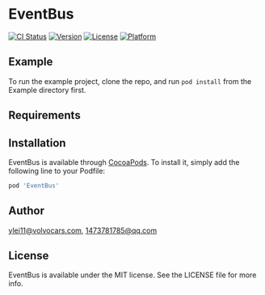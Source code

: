 # EventBus

[![CI Status](https://img.shields.io/travis/ylei11@volvocars.com/EventBus.svg?style=flat)](https://travis-ci.org/ylei11@volvocars.com/EventBus)
[![Version](https://img.shields.io/cocoapods/v/EventBus.svg?style=flat)](https://cocoapods.org/pods/EventBus)
[![License](https://img.shields.io/cocoapods/l/EventBus.svg?style=flat)](https://cocoapods.org/pods/EventBus)
[![Platform](https://img.shields.io/cocoapods/p/EventBus.svg?style=flat)](https://cocoapods.org/pods/EventBus)

## Example

To run the example project, clone the repo, and run `pod install` from the Example directory first.

## Requirements

## Installation

EventBus is available through [CocoaPods](https://cocoapods.org). To install
it, simply add the following line to your Podfile:

```ruby
pod 'EventBus'
```

## Author

ylei11@volvocars.com, 1473781785@qq.com

## License

EventBus is available under the MIT license. See the LICENSE file for more info.
